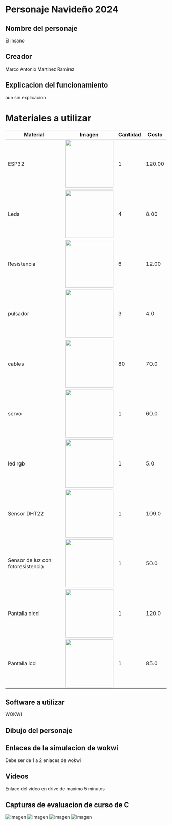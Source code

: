 # Personaje Navideño 2024
## Nombre del personaje
El insano
## Creador
Marco Antonio Martinez Ramirez
## Explicacion del funcionamiento
aun sin explicacion   

# Materiales a utilizar
|Material|Imagen|Cantidad|Costo|
|--|--|--|--|
|ESP32|<img src="https://uelectronics.com/wp-content/uploads/2023/07/AR3691-ESP32-CH340C-USB-Tipo-C-3.jpg" width="150">|1|120.00|
|Leds|<img src="https://aelectronics.com.mx/3324/led-5mm-opaco-rojo.jpg" width="150">|4|8.00|
|Resistencia|<img src="https://solectroshop.com/img/cms/Blog/Resistencia/3_Resistors.webp" width="150">|6|12.00|
|pulsador|<img src="https://ipowerelectronics.com.mx/2460-large_default/boton-pulsador-push-button-de-presion-toque-4-pines-na.jpg" width="150">|3|4.0|
|cables|<img src="https://www.steren.com.mx/media/catalog/product/cache/0236bbabe616ddcff749ccbc14f38bf2/image/19453a19e/juego-de-80-cables-de-15-cm-tipo-dupont.jpg" width="150">|80|70.0|
|servo|<img src="https://www.steren.com.mx/media/catalog/product/cache/0236bbabe616ddcff749ccbc14f38bf2/image/196043d46/micro-servomotor-con-torque-de-1-8-kgf-cm.jpg" width="150">|1|60.0|
|led rgb|<img src="https://www.steren.com.mx/media/catalog/product/cache/0236bbabe616ddcff749ccbc14f38bf2/image/21726305e/led-de-5-mm-rgb.jpg" width="150">|1|5.0|
|Sensor DHT22|<img src="https://www.geekfactory.mx/wp-content/uploads/2014/04/dht22-sensor-de-temperatura-y-humedad-relativa.jpg" width="150">|1|109.0|
|Sensor de luz con fotoresistencia|<img src="https://encrypted-tbn0.gstatic.com/images?q=tbn:ANd9GcRE5eLnNLSkNlHWIMRxGJLO9-Z-zAiPSbVFMw&s" width="150">|1|50.0|
|Pantalla oled|<img src="https://encrypted-tbn0.gstatic.com/images?q=tbn:ANd9GcTFDNhWZl2yt0Y4-FZHOt2BJRZ6hoYfxelTGQ&s" width="150">|1|120.0|
|Pantalla lcd|<img src="https://http2.mlstatic.com/D_NQ_NP_985930-MLU73722591825_122023-O.webp" width="150">|1|85.0|
## Software a utilizar
WOKWI

## Dibujo del personaje

## Enlaces de la simulacion de wokwi
Debe ser de 1 a 2 enlaces de wokwi

## Videos
Enlace del video en drive de maximo 5 minutos

## Capturas de evaluacion de curso de C
![imagen](https://github.com/user-attachments/assets/58b69834-b99c-4ea6-b787-7c63f3bda08e)
![imagen](https://github.com/user-attachments/assets/9d4bd2ba-09ca-4d9b-b3fc-76ed41a1149e)
![imagen](https://github.com/user-attachments/assets/5e21ee1f-08e4-466e-8e7e-e1930550f4c7)
![imagen](https://github.com/user-attachments/assets/fa677566-f115-41fa-9fe8-9b84cf85b47a)
